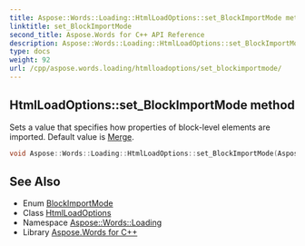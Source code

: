 ```yaml
---
title: Aspose::Words::Loading::HtmlLoadOptions::set_BlockImportMode method
linktitle: set_BlockImportMode
second_title: Aspose.Words for C++ API Reference
description: Aspose::Words::Loading::HtmlLoadOptions::set_BlockImportMode method. Sets a value that specifies how properties of block-level elements are imported. Default value is Merge in C++.
type: docs
weight: 92
url: /cpp/aspose.words.loading/htmlloadoptions/set_blockimportmode/
---
```

## HtmlLoadOptions::set_BlockImportMode method


Sets a value that specifies how properties of block-level elements are imported. Default value is [Merge](../../blockimportmode/).

```cpp
void Aspose::Words::Loading::HtmlLoadOptions::set_BlockImportMode(Aspose::Words::Loading::BlockImportMode value)
```

## See Also

* Enum [BlockImportMode](../../blockimportmode/)
* Class [HtmlLoadOptions](../)
* Namespace [Aspose::Words::Loading](../../)
* Library [Aspose.Words for C++](../../../)
